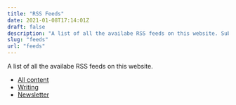 ```yaml
---
title: "RSS Feeds"
date: 2021-01-08T17:14:01Z
draft: false
description: "A list of all the availabe RSS feeds on this website. Subscribe to feeds for all content, or articles, Newsletter issues or Notes individually."
slug: "feeds"
url: "feeds"
---
```


A list of all the availabe RSS feeds on this website.

- [All content](https://harrycresswell.com/feed.xml)
- [Writing](https://harrycresswell.com/writing/feed.xml)
- [Newsletter](https://harrycresswell.com/newsletter/feed.xml)
